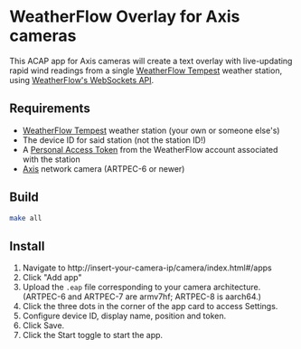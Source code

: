 # WeatherFlow Overlay for Axis cameras

This ACAP app for Axis cameras will create a text overlay with live-updating
rapid wind readings from a single
[WeatherFlow Tempest](https://weatherflow.com/tempest-home-weather-system/)
weather station, using
[WeatherFlow's WebSockets API](https://weatherflow.github.io/Tempest/api/ws.html).

## Requirements

- [WeatherFlow Tempest](https://weatherflow.com/tempest-home-weather-system/)
  weather station (your own or someone else's)
- The device ID for said station (not the station ID!)
- A [Personal Access Token](https://weatherflow.github.io/Tempest/api/) from
  the WeatherFlow account associated with the station
- [Axis](https://www.axis.com/) network camera (ARTPEC-6 or newer)

## Build

```bash
make all
```

## Install

1. Navigate to http://insert-your-camera-ip/camera/index.html#/apps
2. Click "Add app"
3. Upload the `.eap` file corresponding to your camera architecture.  (ARTPEC-6 and ARTPEC-7 are armv7hf; ARTPEC-8 is aarch64.)
4. Click the three dots in the corner of the app card to access Settings.
5. Configure device ID, display name, position and token.
6. Click Save.
7. Click the Start toggle to start the app.
